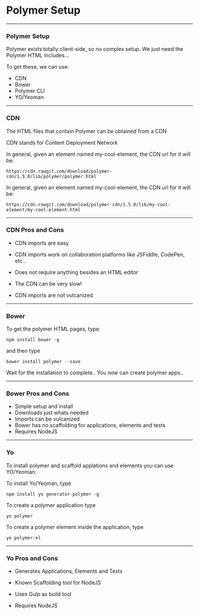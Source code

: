 # Polymer Setup

--- 

### Polymer Setup
Polymer exists totally client-side, so no complex setup. 
We just need the Polymer HTML includes...

To get these, we can use:
- CDN
- Bower
- Polymer CLI
- YO/Yeoman

--- 
### CDN 

The HTML files that contain Polymer can be obtained from a CDN

CDN stands for Content Deployment Network

In general, given an element named my-cool-element, the CDN url for it will be:
```
https://cdn.rawgit.com/download/polymer-cdn/1.5.0/lib/polymer/polymer.html
```

In general, given an element named my-cool-element, the CDN url for it will be:
```
https://cdn.rawgit.com/download/polymer-cdn/1.5.0/lib/my-cool-element/my-cool-element.html
```

---
### CDN Pros and Cons

* CDN imports are easy
* CDN imports work on collaboration platforms like JSFiddle, CodePen, etc..
* Does not require anything besides an HTML editor

* The CDN can be very slow!
* CDN imports are not vulcanized


--- 
### Bower
To get the polymer HTML pages, type:
```
npm install bower -g 
```
and then type
```
bower install polymer --save
```

Wait for the installation to complete.. You now can create polymer apps..

--- 
### Bower Pros and Cons

* Simple setup and install
* Downloads just whats needed
* Imports can be vulcanized
* Bower has no scaffolding for applications, elements and tests
* Requires NodeJS

---
### Yo 
To install polymer and scaffold applations and elements
you can use YO/Yeoman.

To install Yo/Yeoman, type
```
npm install yo generator-polymer -g 
```
To create a polymer application type
```
yo polymer
```
To create a polymer element inside the application, type
```
yo polymer:el 
```

---
### Yo Pros and Cons

* Generates Applications, Elements and Tests 
* Known Scaffolding tool for NodeJS

* Uses Gulp as build tool
* Requires NodeJS
